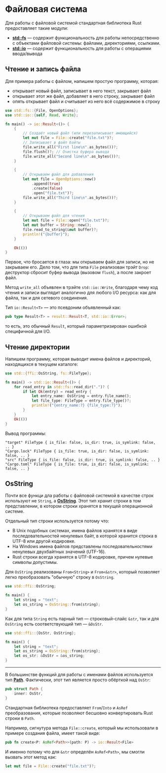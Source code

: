 # Файловая система

Для работы с файловой системой стандартная библиотека Rust предоставляет такие модули:

* [**std::fs**](https://doc.rust-lang.org/std/fs/index.html) — содержит функциональность для работы непосредственно с объектами файловой системы: файлами, директориями, ссылками.
* [**std::io**](https://doc.rust-lang.org/std/io/index.html) — содержит функциональность для работы с операциями ввода/вывода

## Чтение и запись файла

Для примера работы с файлом, напишем простую программу, которая:

* открывает новый файл, записывает в него текст, закрывает файл
* открывает этот же файл, добавляет в него строку, закрывает файл
* опять открывает файл и считывает из него всё содержимое в строку

```rust
use std::fs::{File, OpenOptions};
use std::io::{self, Read, Write};

fn main() -> io::Result<()> {
    {
        // Создаёт новый файл (или перезаписывает имеющийся)
        let mut file = File::create("file.txt")?;
        // Записывает в файл байты
        file.write_all("First line\n".as_bytes())?;
        file.flush()?; // Очистка буфера вывода
        file.write_all("Second line\n".as_bytes())?;
    }

    {
        // Открываем файл для добавления
        let mut file = OpenOptions::new()
            .append(true)
            .create(false)
            .open("file.txt")?;
        file.write_all("Third line\n".as_bytes())?;
    }

    {
        // Открываем файл для чтения
        let mut file = File::open("file.txt")?;
        let mut buffer = String::new();
        file.read_to_string(&mut buffer)?;
        println!("{buffer}");
    }

    Ok(())
}
```

Первое, что бросается в глаза: мы открываем файл для записи, но не закрываем его. Дело том, что для типа `File` реализован трэйт `Drop`: деструктор сбросит буфер вывода (вызовом `flush`), а после закроет файл.

Метод `write_all` объявлен в трэйте `std::io::Write`, благодаря чему код чтения и записи выглядит аналогично для любого I/O ресурса: как для файла, так и для сетевого соединения.

Тип `io::Result<T>` — это псевдоним объявленный как:

```rust
pub type Result<T> = result::Result<T, std::io::Error>;
```

то есть, это обычный `Result`, который параметризирован ошибкой специфичной для I/O.

## Чтение директории

Напишем программу, которая выводит имена файлов и директорий, находящихся в текущем каталоге:

```rust
use std::{ffi::OsString, fs::FileType};

fn main() -> std::io::Result<()> {
    for read_entry in std::fs::read_dir(".")? {
        if let Ok(entry) = read_entry {
            let entry_name: OsString = entry.file_name();
            let file_type: FileType = entry.file_type()?;
            println!("{entry_name:?} {file_type:?}");
        }
    }
    Ok(())
}
```

Вывод программы:

```
"target" FileType { is_file: false, is_dir: true, is_symlink: false, .. }
"Cargo.lock" FileType { is_file: true, is_dir: false, is_symlink: false, .. }
"src" FileType { is_file: false, is_dir: true, is_symlink: false, .. }
"Cargo.toml" FileType { is_file: true, is_dir: false, is_symlink: false, .. }
```

## OsString

Почти все функци дла работы с файловой системой в качестве строк используют не `String`, а [**OsString**](https://doc.rust-lang.org/std/ffi/struct.OsString.html). Этот тип хранит строки в том представлении, в котором строки хранятся в текущей операционной системе.

Отдельный тип строки используется потому что:

* В Unix подобных системах, имена файлов хранятся в виде последовательностей ненулевых байт, в которой хранится строка в UTF-8 или другой кодировке.
* На Windows имена файлов представлены последовательностями ненулевых двухбайтных значений (UTF-16).
* Rust строки всегда хранятся в UTF-8 кодировке, причем нулевые символы допустимы.

Для `OsString` реализованы `From<String>` и `From<&str>`, который позволяет легко преобразовать "обычную" строку в `OsString`.

```rust
use std::ffi::OsString;

fn main() {
    let string = "text";
    let os_string = OsString::from(string);
}
```

Как для типа `String` есть парный тип — строковый-слайс `&str`, так и для `OsString` есть соответствующий тип — `&OsStr`.

```rust
use std::ffi::{OsStr, OsString};

fn main() {
    let string = "text";
    let os_string = OsString::from(string);
    let os_str: &OsStr = &os_string;
}
```

***

В большинстве функций для работы с именами файлов используется тип [**Path**](https://doc.rust-lang.org/std/path/struct.Path.html). Фактически, этот тип является просто обёрткой над `OsStr`:

```rust
pub struct Path {
    inner: OsStr,
}
```

Стандартная библиотека предоставляет `From`/`Into` и `AsRef` преобразования, которые позволяют бесшовно конвертировать Rust строки в `Path`.

Например, сигнутура метода `File::create`, который мы использовали в примере создания файла, имеет такой виде:

```rust
pub fn create<P: AsRef<Path>>(path: P) -> io::Result<File>
```

И именно потому что для `&str` определён `AsRef<Path>`, мы смогли вызвать этот метод как:

```rust
let mut file = File::create("file.txt")?;
```
